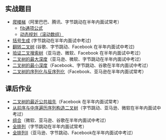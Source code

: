 
实战题目
--------
-   [爬楼梯](https://leetcode-cn.com/problems/climbing-stairs/)（阿里巴巴、腾讯、字节跳动在半年内面试常考）
    -  [fib通项公式](70.climbing-stairs.py3)
    -  [动态规划（滚动数组）](70.climbing-stairs.rolling.go)
-   [括号生成](https://leetcode-cn.com/problems/generate-parentheses/) (字节跳动在半年内面试中考过)
-   [翻转二叉树](https://leetcode-cn.com/problems/invert-binary-tree/description/)
    (谷歌、字节跳动、Facebook 在半年内面试中考过)
-   [验证二叉搜索树](https://leetcode-cn.com/problems/validate-binary-search-tree)（亚马逊、微软、Facebook
    在半年内面试中考过）
-   [二叉树的最大深度](https://leetcode-cn.com/problems/maximum-depth-of-binary-tree)（亚马逊、微软、字节跳动在半年内面试中考过）
-   [二叉树的最小深度](https://leetcode-cn.com/problems/minimum-depth-of-binary-tree)（Facebook、字节跳动、谷歌在半年内面试中考过）
-   [二叉树的序列化与反序列化](https://leetcode-cn.com/problems/serialize-and-deserialize-binary-tree/)（Facebook、亚马逊在半年内面试常考）

课后作业
--------

-   [二叉树的最近公共祖先](https://leetcode-cn.com/problems/lowest-common-ancestor-of-a-binary-tree/)（Facebook 在半年内面试常考）
-   [从前序与中序遍历序列构造二叉树](https://leetcode-cn.com/problems/construct-binary-tree-from-preorder-and-inorder-traversal)（字节跳动、亚马逊、微软在半年内面试中考过）
-   [组合](https://leetcode-cn.com/problems/combinations/)（微软、亚马逊、谷歌在半年内面试中考过）
-   [全排列](https://leetcode-cn.com/problems/permutations/)（字节跳动在半年内面试常考）
-   [全排列II](https://leetcode-cn.com/problems/permutations-ii/)（亚马逊、字节跳动、Facebook在半年内面试中考过）
